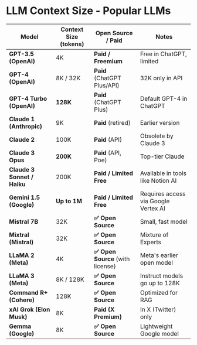 # LLM Context Size - Popular LLMs



| **Model**                   | **Context Size (tokens)** | **Open Source / Paid**           | **Notes**                            |
| --------------------------- | ------------------------- | -------------------------------- | ------------------------------------ |
| **GPT-3.5 (OpenAI)**        | 4K                        | **Paid / Freemium**              | Free in ChatGPT, limited             |
| **GPT-4 (OpenAI)**          | 8K / 32K                  | **Paid** (ChatGPT Plus/API)      | 32K only in API                      |
| **GPT-4 Turbo (OpenAI)**    | **128K**                  | **Paid** (ChatGPT Plus)          | Default GPT-4 in ChatGPT             |
| **Claude 1 (Anthropic)**    | 9K                        | **Paid** (retired)               | Earlier version                      |
| **Claude 2**                | 100K                      | **Paid** (API)                   | Obsolete by Claude 3                 |
| **Claude 3 Opus**           | **200K**                  | **Paid** (API, Poe)              | Top-tier Claude                      |
| **Claude 3 Sonnet / Haiku** | 200K                      | **Paid / Limited Free**          | Available in tools like Notion AI    |
| **Gemini 1.5 (Google)**     | **Up to 1M**              | **Paid / Limited Free**          | Requires access via Google Vertex AI |
| **Mistral 7B**              | 32K                       | **✅ Open Source**                | Small, fast model                    |
| **Mixtral (Mistral)**       | 32K                       | **✅ Open Source**                | Mixture of Experts                   |
| **LLaMA 2 (Meta)**          | 4K                        | **✅ Open Source** (with license) | Meta's earlier open model            |
| **LLaMA 3 (Meta)**          | 8K / 128K                 | **✅ Open Source**                | Instruct models go up to 128K        |
| **Command R+ (Cohere)**     | 128K                      | **✅ Open Source**                | Optimized for RAG                    |
| **xAI Grok (Elon Musk)**    | 8K                        | **Paid (X Premium)**             | In X (Twitter) only                  |
| **Gemma (Google)**          | 8K                        | **✅ Open Source**                | Lightweight Google model             |
